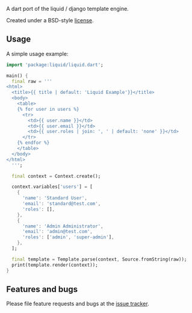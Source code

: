 A dart port of the liquid / django template engine.

Created under a BSD-style
[license](https://github.com/dart-lang/stagehand/blob/master/LICENSE).

## Usage

A simple usage example:

```dart
import 'package:liquid/liquid.dart';

main() {
  final raw = '''
<html>
  <title>{{ title | default: 'Liquid Example'}}</title>
  <body>
    <table>
    {% for user in users %}
      <tr>
        <td>{{ user.name }}</td>
        <td>{{ user.email }}</td>
        <td>{{ user.roles | join: ', ' | default: 'none' }}</td>
      </tr>
    {% endfor %}
    </table>
  </body>
</html>
  ''';

  final context = Context.create();

  context.variables['users'] = [
    {
      'name': 'Standard User',
      'email': 'standard@test.com',
      'roles': [],
    },
    {
      'name': 'Admin Administrator',
      'email': 'admin@test.com',
      'roles': ['admin', 'super-admin'],
    },
  ];

  final template = Template.parse(context, Source.fromString(raw));
  print(template.render(context));
}
```

## Features and bugs

Please file feature requests and bugs at the [issue tracker][tracker].

[tracker]: https://github.com/ergonlabs/liquid_dart/issues
